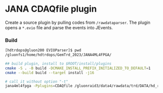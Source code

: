 # JANA CDAQfile plugin

Create a source plugin by pulling codes from `/rawdataparser`.
The plugin opens a `*.evio` file and parse the events into JEvents.

### Build

```bash
[hdtrdops@gluon200 EVIOParser]$ pwd
/gluonfs1/home/hdtrdops/GemTrd_2023/JANA4ML4FPGA/

## build plugin, install to $ROOT/install/plugins
cmake -S . -B build -DCMAKE_INSTALL_PREFIX_INITIALIZED_TO_DEFAULT=1
cmake --build build --target install -j16

# call it without option "-t"
jana4ml4fpga -Pplugins=CDAQfile /gluonraid3/data4/rawdata/trd/DATA/hd_rawdata_002539_002.evio
```

